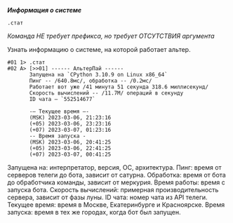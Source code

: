 *__Информация о системе__*

```
.стат
```

_Команда НЕ требует префикса, но требует ОТСУТСТВИЯ аргумента_

Узнать информацию о системе, на которой работает альтер.

```
#01 1> .стат
#02 A> [>>01] ------ АльтерПай ------
       Запущена на `CPython 3.10.9 on Linux x86_64`
       Пинг -- /640.8мс/, обработка -- /0.2мс/
       Работает вот уже /41 минута 51 секунда 318.6 миллисекунд/
       Скорость вычислений -- /11.7M/ операций в секунду
       ID чата — `552514677`

       -— Текущее время —-
       (MSK) 2023-03-06, 21:23:16
       (+05) 2023-03-06, 23:23:16
       (+07) 2023-03-07, 01:23:16
       -- Время запуска -
       (MSK) 2023-03-06, 20:41:25
       (+05) 2023-03-06, 22:41:25
       (+07) 2023-03-07, 00:41:25
```

Запущена на: интерпретатор, версия, ОС, архитектура.
Пинг: время от серверов телеги до бота, зависит от сатурна.
Обработка: время от бота до обработчика команды, зависит от меркурия.
Время работы: время с запуска бота.
Скорость вычислений: примерная производительность сервера, зависит от фазы луны.
ID чата: номер чата из API телеги.
Текущее время: время в Москве, Екатеринбурге и Красноярске.
Время запуска: время в тех же городах, когда бот был запущен.
